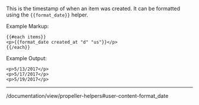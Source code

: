 This is the timestamp of when an item was created. It can be formatted using the `{{format_date}}` helper.

Example Markup:
```
{{#each items}}
<p>{{format_date created_at "d" "us"}}</p>
{{/each}}
```

Example Output:  
```
<p>5/13/2017</p>
<p>5/17/2017</p>
<p>5/19/2017</p>
```

---
/documentation/view/propeller-helpers#user-content-format_date
